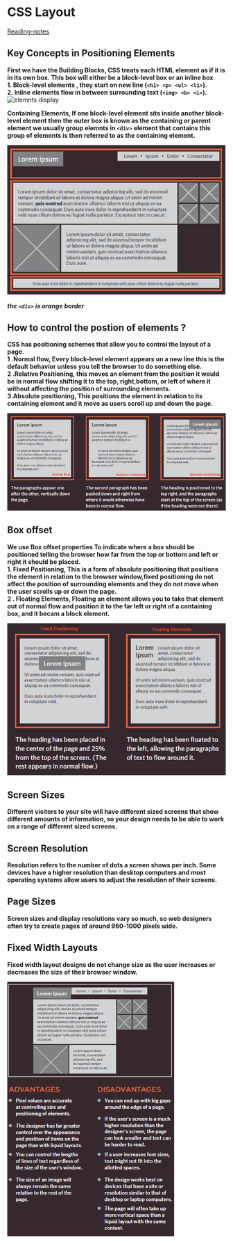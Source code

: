 # CSS Layout

[Reading-notes](https://odehyazan.github.io/reading-notes/)

## Key Concepts in Positioning Elements

**First we have the Building Blocks, CSS treats each HTML element as if it is in its own box. This box will either be a block-level box or an inline box <br> 1. Block-level elements , they start on new line (`<h1> <p> <ul> <li>`).<br> 2. Inline elements flow in between surrounding text (`<img> <b> <i>`).**
 ![elemnts display](http://4.bp.blogspot.com/-TiwOixlooJk/U4UyEnv_XpI/AAAAAAAACFs/NuuLz2IvoZ4/s1600/css-display-block-vs-inline-block.png)

 **Containing Elements, If one block-level element sits inside another block-level element then the outer box is known as the containing or parent element we usually group elemnts in `<div>` element that contains this group of elements is then referred to as the containing element.**

 ![table1](../img/div.jpg) 

 ***the `<div>` is orange border***

## How to control the postion of elements ?

**CSS has positioning schemes that allow you to control the layout of a page.<br> 1 .Normal flow, Every block-level element
appears on a new line this is the default behavior unless you tell the browser to do something else.<br> 2 .Relative Positioning, this moves an element from the position it would be in normal flow shifting it to the top, right,bottom, or left of where it without affecting the position of surrounding elements.<br> 3.Absolute positioning, This positions the element in relation to its containing element and it move as users scroll up and down the page.**

![elemntPosition](../img/elemntPosition.jpg)

## Box offset

**We use Box offset properties To indicate where a box should be positioned telling the browser how far from the top or bottom and left or right it should be placed.<br> 1. Fixed Positioning, This is a form of absolute positioning that positions the element in relation to the browser window,fixed positioning do not affect the position of surrounding elements and they do not move when the user scrolls up or down the page.<br> 2 . Floating Elements, Floating an element allows you to take that element out of normal flow and position
it to the far left or right of a
containing box, and it becam a block element.**

![boxOffset](../img/boxOffset.jpg)

## Screen Sizes

**Different visitors to your site will have different sized screens that show different amounts of information, so your design needs to be able to work on a range of different sized screens.**

## Screen Resolution

**Resolution refers to the number of dots a screen shows per inch. Some devices have a higher resolution than desktop computers and most operating systems allow users to adjust the resolution of their screens.**

## Page Sizes

**Screen sizes and display resolutions vary so much, so web designers often try to create pages of around 960-1000 pixels wide.**

## Fixed Width Layouts

**Fixed width layout designs do not change size as the user increases or decreases the size of their browser window.**

![fixdLayout](../img/fixdLayout.jpg)
